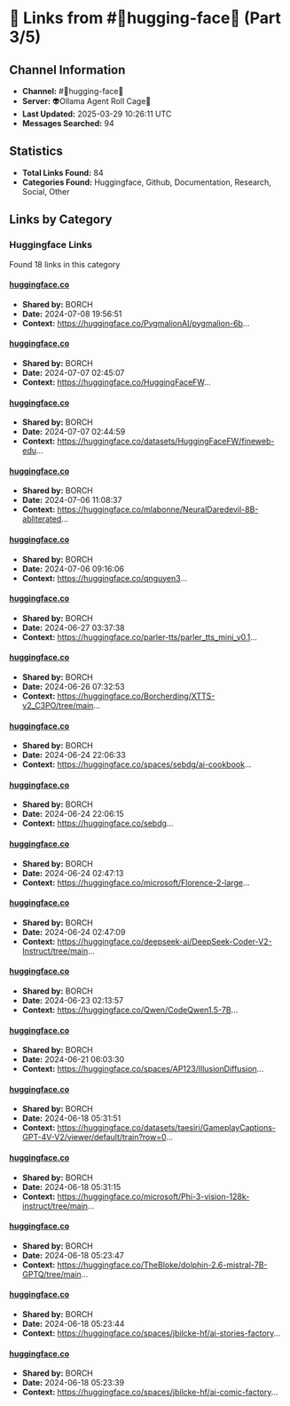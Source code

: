 # 🔗 Links from #🤗hugging-face🤗 (Part 3/5)

## Channel Information
- **Channel:** #🤗hugging-face🤗
- **Server:** 👽Ollama Agent Roll Cage🧙
- **Last Updated:** 2025-03-29 10:26:11 UTC
- **Messages Searched:** 94

## Statistics
- **Total Links Found:** 84
- **Categories Found:** Huggingface, Github, Documentation, Research, Social, Other

## Links by Category

### Huggingface Links
Found 18 links in this category

#### [huggingface.co](https://huggingface.co/PygmalionAI/pygmalion-6b)
- **Shared by:** BORCH
- **Date:** 2024-07-08 19:56:51
- **Context:** https://huggingface.co/PygmalionAI/pygmalion-6b...

#### [huggingface.co](https://huggingface.co/HuggingFaceFW)
- **Shared by:** BORCH
- **Date:** 2024-07-07 02:45:07
- **Context:** https://huggingface.co/HuggingFaceFW...

#### [huggingface.co](https://huggingface.co/datasets/HuggingFaceFW/fineweb-edu)
- **Shared by:** BORCH
- **Date:** 2024-07-07 02:44:59
- **Context:** https://huggingface.co/datasets/HuggingFaceFW/fineweb-edu...

#### [huggingface.co](https://huggingface.co/mlabonne/NeuralDaredevil-8B-abliterated)
- **Shared by:** BORCH
- **Date:** 2024-07-06 11:08:37
- **Context:** https://huggingface.co/mlabonne/NeuralDaredevil-8B-abliterated...

#### [huggingface.co](https://huggingface.co/qnguyen3)
- **Shared by:** BORCH
- **Date:** 2024-07-06 09:16:06
- **Context:** https://huggingface.co/qnguyen3...

#### [huggingface.co](https://huggingface.co/parler-tts/parler_tts_mini_v0.1)
- **Shared by:** BORCH
- **Date:** 2024-06-27 03:37:38
- **Context:** https://huggingface.co/parler-tts/parler_tts_mini_v0.1...

#### [huggingface.co](https://huggingface.co/Borcherding/XTTS-v2_C3PO/tree/main)
- **Shared by:** BORCH
- **Date:** 2024-06-26 07:32:53
- **Context:** https://huggingface.co/Borcherding/XTTS-v2_C3PO/tree/main...

#### [huggingface.co](https://huggingface.co/spaces/sebdg/ai-cookbook)
- **Shared by:** BORCH
- **Date:** 2024-06-24 22:06:33
- **Context:** https://huggingface.co/spaces/sebdg/ai-cookbook...

#### [huggingface.co](https://huggingface.co/sebdg)
- **Shared by:** BORCH
- **Date:** 2024-06-24 22:06:15
- **Context:** https://huggingface.co/sebdg...

#### [huggingface.co](https://huggingface.co/microsoft/Florence-2-large)
- **Shared by:** BORCH
- **Date:** 2024-06-24 02:47:13
- **Context:** https://huggingface.co/microsoft/Florence-2-large...

#### [huggingface.co](https://huggingface.co/deepseek-ai/DeepSeek-Coder-V2-Instruct/tree/main)
- **Shared by:** BORCH
- **Date:** 2024-06-24 02:47:09
- **Context:** https://huggingface.co/deepseek-ai/DeepSeek-Coder-V2-Instruct/tree/main...

#### [huggingface.co](https://huggingface.co/Qwen/CodeQwen1.5-7B)
- **Shared by:** BORCH
- **Date:** 2024-06-23 02:13:57
- **Context:** https://huggingface.co/Qwen/CodeQwen1.5-7B...

#### [huggingface.co](https://huggingface.co/spaces/AP123/IllusionDiffusion)
- **Shared by:** BORCH
- **Date:** 2024-06-21 06:03:30
- **Context:** https://huggingface.co/spaces/AP123/IllusionDiffusion...

#### [huggingface.co](https://huggingface.co/datasets/taesiri/GameplayCaptions-GPT-4V-V2/viewer/default/train?row=0)
- **Shared by:** BORCH
- **Date:** 2024-06-18 05:31:51
- **Context:** https://huggingface.co/datasets/taesiri/GameplayCaptions-GPT-4V-V2/viewer/default/train?row=0...

#### [huggingface.co](https://huggingface.co/microsoft/Phi-3-vision-128k-instruct/tree/main)
- **Shared by:** BORCH
- **Date:** 2024-06-18 05:31:15
- **Context:** https://huggingface.co/microsoft/Phi-3-vision-128k-instruct/tree/main...

#### [huggingface.co](https://huggingface.co/TheBloke/dolphin-2.6-mistral-7B-GPTQ/tree/main)
- **Shared by:** BORCH
- **Date:** 2024-06-18 05:23:47
- **Context:** https://huggingface.co/TheBloke/dolphin-2.6-mistral-7B-GPTQ/tree/main...

#### [huggingface.co](https://huggingface.co/spaces/jbilcke-hf/ai-stories-factory)
- **Shared by:** BORCH
- **Date:** 2024-06-18 05:23:44
- **Context:** https://huggingface.co/spaces/jbilcke-hf/ai-stories-factory...

#### [huggingface.co](https://huggingface.co/spaces/jbilcke-hf/ai-comic-factory)
- **Shared by:** BORCH
- **Date:** 2024-06-18 05:23:39
- **Context:** https://huggingface.co/spaces/jbilcke-hf/ai-comic-factory...

